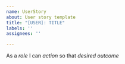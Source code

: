 ```yaml
---
name: UserStory
about: User story template
title: "[USER]: TITLE"
labels: ''
assignees: ''

---
```


As a *role* I can *action* so that *desired outcome*
